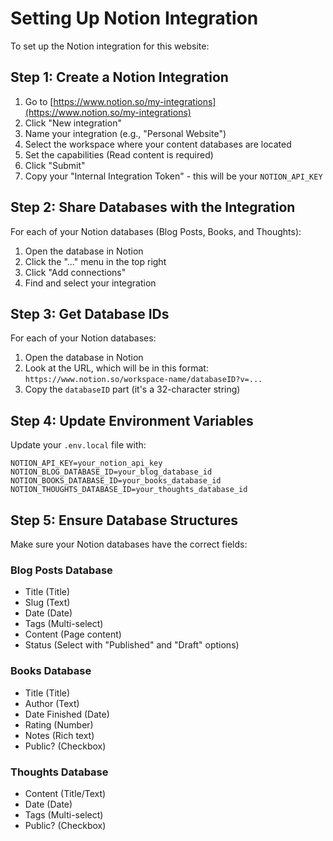 # Setting Up Notion Integration

To set up the Notion integration for this website:

## Step 1: Create a Notion Integration

1. Go to [https://www.notion.so/my-integrations](https://www.notion.so/my-integrations)
2. Click "New integration"
3. Name your integration (e.g., "Personal Website")
4. Select the workspace where your content databases are located
5. Set the capabilities (Read content is required)
6. Click "Submit"
7. Copy your "Internal Integration Token" - this will be your `NOTION_API_KEY`

## Step 2: Share Databases with the Integration

For each of your Notion databases (Blog Posts, Books, and Thoughts):

1. Open the database in Notion
2. Click the "..." menu in the top right
3. Click "Add connections"
4. Find and select your integration

## Step 3: Get Database IDs

For each of your Notion databases:

1. Open the database in Notion
2. Look at the URL, which will be in this format:
   `https://www.notion.so/workspace-name/databaseID?v=...`
3. Copy the `databaseID` part (it's a 32-character string)

## Step 4: Update Environment Variables

Update your `.env.local` file with:

```
NOTION_API_KEY=your_notion_api_key
NOTION_BLOG_DATABASE_ID=your_blog_database_id
NOTION_BOOKS_DATABASE_ID=your_books_database_id
NOTION_THOUGHTS_DATABASE_ID=your_thoughts_database_id
```

## Step 5: Ensure Database Structures

Make sure your Notion databases have the correct fields:

### Blog Posts Database
- Title (Title)
- Slug (Text)
- Date (Date)
- Tags (Multi-select)
- Content (Page content)
- Status (Select with "Published" and "Draft" options)

### Books Database
- Title (Title)
- Author (Text)
- Date Finished (Date)
- Rating (Number)
- Notes (Rich text)
- Public? (Checkbox)

### Thoughts Database
- Content (Title/Text)
- Date (Date)
- Tags (Multi-select)
- Public? (Checkbox)
